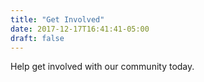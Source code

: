 ```yaml
---
title: "Get Involved"
date: 2017-12-17T16:41:41-05:00
draft: false
---
```


Help get involved with our community today.

